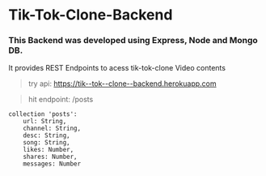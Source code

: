 # Tik-Tok-Clone-Backend
### This Backend was developed using Express, Node and Mongo DB.

It provides REST Endpoints to acess tik-tok-clone Video contents

> try api: https://tik--tok--clone--backend.herokuapp.com

> hit endpoint: /posts

```
collection 'posts':
    url: String,
    channel: String,
    desc: String,
    song: String,
    likes: Number,
    shares: Number,
    messages: Number
```
